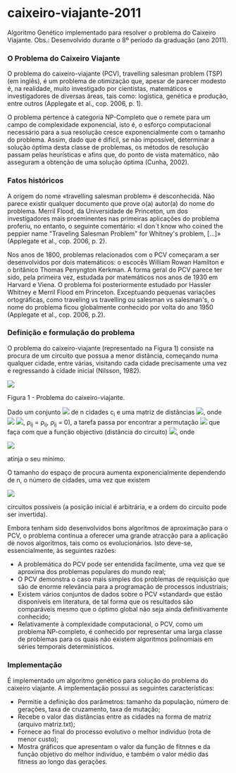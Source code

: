# caixeiro-viajante-2011
Algoritmo Genético implementado para resolver o problema do Caixeiro Viajante. Obs.: Desenvolvido durante o 8º período da graduação (ano 2011).

<h3> O Problema do Caixeiro Viajante </h3>

O problema do caixeiro-viajante (PCV), travelling salesman problem (TSP) (em inglês), é um problema de otimização que, apesar de parecer modesto é, na realidade, muito investigado por cientistas, matemáticos e investigadores de diversas áreas, tais como: logística, genética e produção, entre outros (Applegate et al., cop. 2006, p. 1).

O problema pertence à categoria NP-Completo que o remete para um campo de complexidade exponencial, isto é, o esforço computacional necessário para a sua resolução cresce exponencialmente com o tamanho do problema. Assim, dado que é difícil, se não impossível, determinar a solução óptima desta classe de problemas, os métodos de resolução passam pelas heurísticas e afins que, do ponto de vista matemático, não asseguram a obtenção de uma solução óptima (Cunha, 2002).

<h3> Fatos históricos </h3>

A origem do nome «travelling salesman problem» é desconhecida. Não parece existir qualquer documento que prove o(a) autor(a) do nome do problema. Merril Flood, da Universidade de Princeton, um dos investigadores mais proeminentes nas primeiras aplicações do problema proferiu, no entanto, o seguinte comentário: «I don´t know who coined the peppier name "Traveling Salesman Problem" for Whitney's problem, [...]» (Applegate et al., cop. 2006, p. 2).

Nos anos de 1800, problemas relacionados com o PCV começaram a ser desenvolvidos por dois matemáticos: o escocês William Rowan Hamilton e o britânico Thomas Penyngton Kerkman. A forma geral do PCV parece ter sido, pela primeira vez, estudada por matemáticos nos anos de 1930 em Harvard e Viena. O problema foi posteriormente estudado por Hassler Whitney e Merril Flood em Princeton. Exceptuando pequenas variações ortográficas, como traveling vs travelling ou salesman vs salesman's, o nome do problema ficou globalmente conhecido por volta do ano 1950 (Applegate et al., cop. 2006, p.2).
<h3> Definição e formulação do problema </h3>

O problema do caixeiro-viajante (representado na Figura 1) consiste na procura de um circuito que possua a menor distância, começando numa qualquer cidade, entre várias, visitando cada cidade precisamente uma vez
e regressando à cidade inicial (Nilsson, 1982).

<img src="https://upload.wikimedia.org/wikipedia/commons/9/9f/Example_The_travelling_salesman_problem_%28TSP%29.gif"> <figcaption>Figura 1 - Problema do caixeiro-viajante.</figcaption>

Dado um conjunto  <img src="http://upload.wikimedia.org/math/0/6/6/066b5999f8023b91253c90332f204047.png"> de n cidades c<sub>i</sub> e uma matriz de distâncias
<img src="http://upload.wikimedia.org/math/7/c/7/7c739d501ff76140601e4bcb6f2352f5.png">, onde <img src="http://upload.wikimedia.org/math/0/b/6/0b64e25e6d9320e392948c287821ccff.png">
<img src="http://upload.wikimedia.org/math/1/d/1/1d143cfce26fe2403ee996dc89c3857d.png">, ρ<sub>ij</sub> = ρ<sub>ij</sub>, ρ<sub>ij</sub> = 0), a tarefa passa por encontrar a permutação
<img src="http://upload.wikimedia.org/math/e/0/4/e04f4f542b6b512875688eaaab969158.png"> que faça com que a função objectivo (distância do circuito) <img src="http://upload.wikimedia.org/math/5/7/1/57197cfe4e3ba92d232a84b3f5a625d4.png">,
onde 

<img src="http://upload.wikimedia.org/math/c/a/2/ca266d8c990eac994062c4384f7577bd.png">

atinja o seu mínimo.

O tamanho do espaço de procura aumenta exponencialmente dependendo de n, o número de cidades, uma vez que existem

<img src="http://upload.wikimedia.org/math/c/2/7/c27217d062d82070e553fcdc5201250b.png">

circuitos possíveis (a posição inicial é arbitrária, e a ordem do circuito pode ser invertida).

Embora tenham sido desenvolvidos bons algoritmos de aproximação para o PCV, o problema continua a oferecer uma grande atracção para a aplicação de novos algoritmos, tais como os evolucionários. Isto deve-se, essencialmente, às seguintes razões:

- A problemática do PCV pode ser entendida facilmente, uma vez que se aproxima dos problemas populares do mundo real;
- O PCV demonstra o caso mais simples dos problemas de requisição que são de enorme relevância para a programação de processos industriais;
- Existem vários conjuntos de dados sobre o PCV «standard» que estão disponíveis em literatura, de tal forma que os resultados são comparáveis mesmo que o óptimo global não seja ainda definitivamente conhecido;
- Relativamente à complexidade computacional, o PCV, como um problema NP-completo, é conhecido por representar uma larga classe de problemas para os quais não existem algoritmos polinomiais em séries temporais determinísticos.

<h3> Implementação </h3>

É implementado um algoritmo genético para solução do problema do caixeiro viajante. A implementação possui as seguintes características:

- Permitie a definição dos parâmetros: tamanho da população, número de gerações, taxa de cruzamento, taxa de mutação;
- Recebe o valor das distâncias entre as cidades na forma de matriz (arquivo matriz.txt);
- Fornece ao final do processo evolutivo o melhor indivíduo (rota de menor custo);
- Mostra gráficos que apresentam o valor da função de fitnnes e da função objetivo do melhor indivíduo, e também o valor médio das fitness ao longo das gerações.

